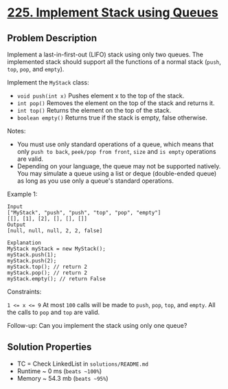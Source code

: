 # [225. Implement Stack using Queues](https://leetcode.com/problems/implement-stack-using-queues/description/)

## Problem Description

Implement a last-in-first-out (LIFO) stack using only two queues. The implemented stack should support all the functions of a normal stack (`push`, `top`, `pop`, and `empty`).

Implement the `MyStack` class:

* `void push(int x)` Pushes element x to the top of the stack.
* `int pop()` Removes the element on the top of the stack and returns it.
* `int top()` Returns the element on the top of the stack.
* `boolean empty()` Returns true if the stack is empty, false otherwise.

Notes:

* You must use only standard operations of a queue, which means that only `push to back`, `peek/pop from front`, `size` and `is empty` operations are valid.
* Depending on your language, the queue may not be supported natively. You may simulate a queue using a list or deque (double-ended queue) as long as you use only a queue's standard operations.


Example 1:
```
Input
["MyStack", "push", "push", "top", "pop", "empty"]
[[], [1], [2], [], [], []]
Output
[null, null, null, 2, 2, false]

Explanation
MyStack myStack = new MyStack();
myStack.push(1);
myStack.push(2);
myStack.top(); // return 2
myStack.pop(); // return 2
myStack.empty(); // return False
```

Constraints:

`1 <= x <= 9`
At most `100` calls will be made to `push`, `pop`, `top`, and `empty`.
All the calls to `pop` and `top` are valid.


Follow-up: Can you implement the stack using only one queue?


## Solution Properties

* TC = Check LinkedList in `solutions/README.md`
* Runtime ~ 0 ms (`beats ~100%`)
* Memory ~ 54.3 mb (`beats ~95%`)
